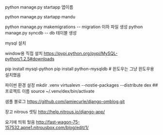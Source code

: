 
python manage.py startapp 앱이름

python manage.py startapp mandu


python manage.py makemigrations  -- migration  이하 파일 생성
python manage.py syncdb -- db 테이블 생성

mysql 설치

window용 직접 설치
https://pypi.python.org/pypi/MySQL-python/1.2.5#downloads

pip install mysql-python
pip install  python-mysqldb  # 윈도우는 그냥 윈도우용 설치했음


파이썬 환경 설정
mkdir .venv
virtualevn --nostie-packages --distribute dex ## 프로젝트 이름
source  ~/.venv/dex/bin/activate

샘플 블로그
https://github.com/jamiecurle/django-omblog.git


장고 nitrous 셋팅
http://help.nitrous.io/django-app/


요기에 띄워 뒀음
http://fast-wagon-75-157532.apne1.nitrousbox.com/blog/edit/1/

